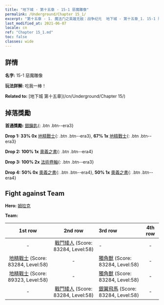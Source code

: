 ```yaml
---
title: "地下城 - 第十五章 - 15-1 惡魔雕像"
permalink: /Underground/Chapter 15_1/
excerpt: "第十五章 - 1. 魔法门之英雄无敌：战争纪元  地下城 - 第十五章_1. 15-1 惡魔雕像"
last_modified_at: 2021-06-07
locale: cn
ref: "Chapter 15_1.md"
toc: false
classes: wide
---
```


## 詳情

 **名字:** 15-1 惡魔雕像

 **玩法詳解:**       吃我一棒！

 **Related to:** [地下城 第十五章](/cn/Underground/Chapter 15/)

## 掉落獎勵

 **首通獎勵:** [銀鑰匙](/cn/Items/con_693/){: .btn .btn--era3}

 **Drop 1:** **33% 0x** [地精戰士](/cn/Items/unt_217/){: .btn .btn--era3}, **67% 1x** [地精戰士](/cn/Items/unt_217/){: .btn .btn--era3}

 **Drop 2:** **100% 1x** [奧義之書](/cn/Items/mat_60/){: .btn .btn--era4}

 **Drop 3:** **100% 2x** [法術卷軸](/cn/Items/con_694/){: .btn .btn--era3}

 **Drop 4:** **50% 0x** [奧義之書](/cn/Items/mat_53/){: .btn .btn--era4}, **50% 1x** [奧義之書](/cn/Items/mat_53/){: .btn .btn--era4}


## Fight against Team
 **Hero:** [姆拉克](/cn/heroes/Mullich/)

 **Team:**


  | 1st row | 2nd row | 3rd row | 4th row |
  |:----:|:----:|:----|:----:|
  | - | [戰鬥矮人](/cn/units/Dwarf/) (Score: 83284, Level:58)  | - | - |
  | [地精戰士](/cn/units/Goblin/) (Score: 83284, Level:58)  | - | [獨角獸](/cn/units/Unicorn/) (Score: 83284, Level:58)  | - |
  | [地精戰士](/cn/units/Goblin/) (Score: 89323, Level:58)  | - | [獨角獸](/cn/units/Unicorn/) (Score: 83284, Level:58)  | - |
  | - | [戰鬥矮人](/cn/units/Dwarf/) (Score: 83284, Level:58)  | [銀翼飛馬](/cn/units/Pegasus/) (Score: 83284, Level:58)  | - |


